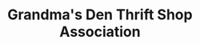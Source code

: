 ---
title: "Grandma's Den Thrift Shop Association"
url: /falher/grandmas-den-thrift-shop-association/
shop: charity
---